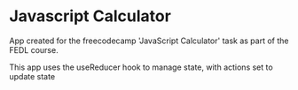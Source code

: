 # Javascript Calculator

App created for the freecodecamp 'JavaScript Calculator' task as part of the FEDL course.

This app uses the useReducer hook to manage state, with actions set to update state
